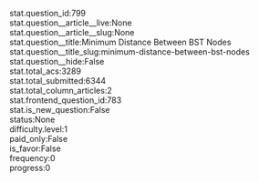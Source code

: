 stat.question_id:799  
stat.question__article__live:None  
stat.question__article__slug:None  
stat.question__title:Minimum Distance Between BST Nodes  
stat.question__title_slug:minimum-distance-between-bst-nodes  
stat.question__hide:False  
stat.total_acs:3289  
stat.total_submitted:6344  
stat.total_column_articles:2  
stat.frontend_question_id:783  
stat.is_new_question:False  
status:None  
difficulty.level:1  
paid_only:False  
is_favor:False  
frequency:0  
progress:0  
